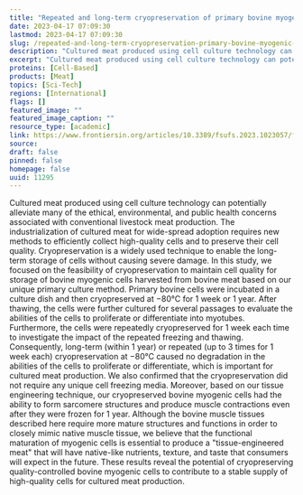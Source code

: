 ```yaml
---
title: "Repeated and long-term cryopreservation of primary bovine myogenic cells to maintain quality in biomimetic cultured meat"
date: 2023-04-17 07:09:30
lastmod: 2023-04-17 07:09:30
slug: /repeated-and-long-term-cryopreservation-primary-bovine-myogenic-cells-maintain-quality
description: "Cultured meat produced using cell culture technology can potentially alleviate many of the ethical, environmental, and public health concerns associated with conventional livestock meat production. The industrialization of cultured meat for wide-spread adoption requires new methods to efficiently collect high-quality cells and to preserve their cell quality. Cryopreservation is a widely used technique to enable the long-term storage of cells without causing severe damage."
excerpt: "Cultured meat produced using cell culture technology can potentially alleviate many of the ethical, environmental, and public health concerns associated with conventional livestock meat production. The industrialization of cultured meat for wide-spread adoption requires new methods to efficiently collect high-quality cells and to preserve their cell quality. Cryopreservation is a widely used technique to enable the long-term storage of cells without causing severe damage."
proteins: [Cell-Based]
products: [Meat]
topics: [Sci-Tech]
regions: [International]
flags: []
featured_image: ""
featured_image_caption: ""
resource_type: [academic]
link: https://www.frontiersin.org/articles/10.3389/fsufs.2023.1023057/full
source: 
draft: false
pinned: false
homepage: false
uuid: 11295
---
```

Cultured meat produced using cell culture technology can potentially
alleviate many of the ethical, environmental, and public health concerns
associated with conventional livestock meat production. The
industrialization of cultured meat for wide-spread adoption requires new
methods to efficiently collect high-quality cells and to preserve their
cell quality. Cryopreservation is a widely used technique to enable the
long-term storage of cells without causing severe damage. In this study,
we focused on the feasibility of cryopreservation to maintain cell
quality for storage of bovine myogenic cells harvested from bovine meat
based on our unique primary culture method. Primary bovine cells were
incubated in a culture dish and then cryopreserved at −80°C for 1 week
or 1 year. After thawing, the cells were further cultured for several
passages to evaluate the abilities of the cells to proliferate or
differentiate into myotubes. Furthermore, the cells were repeatedly
cryopreserved for 1 week each time to investigate the impact of the
repeated freezing and thawing. Consequently, long-term (within 1 year)
or repeated (up to 3 times for 1 week each) cryopreservation at −80°C
caused no degradation in the abilities of the cells to proliferate or
differentiate, which is important for cultured meat production. We also
confirmed that the cryopreservation did not require any unique cell
freezing media. Moreover, based on our tissue engineering technique, our
cryopreserved bovine myogenic cells had the ability to form sarcomere
structures and produce muscle contractions even after they were frozen
for 1 year. Although the bovine muscle tissues described here require
more mature structures and functions in order to closely mimic native
muscle tissue, we believe that the functional maturation of myogenic
cells is essential to produce a "tissue-engineered meat" that will have
native-like nutrients, texture, and taste that consumers will expect in
the future. These results reveal the potential of cryopreserving
quality-controlled bovine myogenic cells to contribute to a stable
supply of high-quality cells for cultured meat production.

